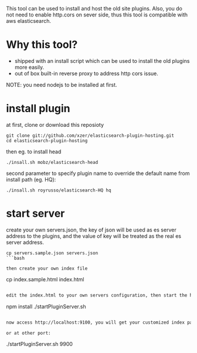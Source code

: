 This tool can be used to install and host the old site plugins. Also, you do not need to enable http.cors on sever side, thus this tool is compatible with aws elasticsearch.

# Why this tool?

- shipped with an install script which can be used to install the old plugins more easily.
- out of box built-in reverse proxy to address http cors issue.

NOTE: you need nodejs to be installed at first.

# install plugin

at first, clone or download this reposioty

```
git clone git://github.com/xzer/elasticsearch-plugin-hosting.git
cd elasticsearch-plugin-hosting
```
then eg. to install head

```
./insall.sh mobz/elasticsearch-head
```

second parameter to specify plugin name to override the default name from install path (eg. HQ):

```
./insall.sh royrusso/elasticsearch-HQ hq
```

# start server

create your own servers.json, the key of json will be used as es server address to the plugins, and the value of key will be treated as the real es server address.

```
cp servers.sample.json servers.json
```bash

then create your own index file

```
cp index.sample.html index.html
```bash

edit the index.html to your own servers configuration, then start the hosting server at default port

```
npm install
./startPluginServer.sh
```bash

now access http://localhost:9100, you will get your customized index page

or at other port:

```
./startPluginServer.sh 9900
```




